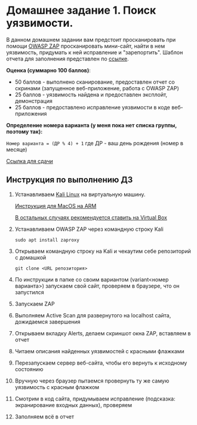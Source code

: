 # Домашнее задание 1. Поиск уязвимости.
В данном домашнем задании вам предстоит просканировать при помощи [OWASP ZAP](https://www.zaproxy.org/) просканировать мини-сайт, найти в нем уязвимость, придумать к ней исправление и "зарепортить".
Шаблон отчета для заполнения представлен по [ссылке](https://docs.google.com/document/d/1oeEQ9tgPgiTpxwa8yUeGoSRXMkMTDoklGTJ-HpysbbM/edit?usp=sharing).

**Оценка (суммарно 100 баллов)**:
- 50 баллов - выполнено сканирование, предоставлен отчет со скринами (запущенное веб-приложение, работа с OWASP ZAP)
- 25 баллов - уязвимость найдена и предоставлен эксплойт, демонстрация
- 25 баллов - предоставлено исправление уязвимости в коде веб-приложения

**Определение номера варианта (у меня пока нет списка группы, поэтому так):** 

`Номер варианта = (ДР % 4) + 1`
  где ДР - ваш день рождения (номер в месяце)

[Ссылка для сдачи](https://forms.gle/RWNzV8aCkeRDUR8b7)

## Инструкция по выполнению ДЗ
1. Устанавливаем [Kali Linux](https://www.kali.org/) на виртуальную машину.

   [Инструкция для MacOS на ARM](https://www.youtube.com/watch?v=9zdjQ9w_v_4)

   [В остальных случаях рекомендуется ставить на Virtual Box](https://www.youtube.com/watch?v=sAMnXte56yY)

2. Устанавливаем OWASP ZAP через командную строку Kali
   ```
   sudo apt install zaproxy
   ```
3. Открываем командную строку на Kali и чекаутим себе репозиторий с домашкой
   ```
   git clone <URL репозитория>
   ```
4. По инструкции в папке со своим вариантом (variant<номер варианта>) запускаем свой сайт, проверяем в браузере, что он запустился
5. Запускаем ZAP
6. Выполняем Active Scan для развернутого на localhost сайта, дожидаемся завершения
7. Открываем вкладку Alerts, делаем скриншот окна ZAP, вставляем в отчет
8. Читаем описания найденных уязвимостей с красными флажками
9. Перезапускаем сервер веб-сайта, чтобы его вернуть к исходному состоянию
10. Вручную через браузер пытаемся провернуть ту же самую уязвимость с красным флажком
11. Смотрим в код сайта, придумываем исправление (подсказка: экранирование входных данных), проверяем
12. Заполняем всё в отчет
